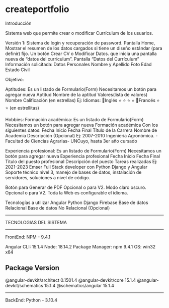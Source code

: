 # createportfolio

Introducción

Sistema web que permite crear o modificar Currículum de los usuarios. 

Versión 1: 
Sistema de login y recuperación de password.
Pantalla Home,  Mostrar el resumen de los datos cargados si tiene un diseño estándar (para definir) fijo.
Un botón Crear CV o Modificar Datos. que inicia una pantalla nueva de “datos del curriculum”.
Pantalla “Datos del Currículum” Información solicitada:
Datos Personales
Nombre y Apellido
Foto
Edad
Estado Civil 

Objetivo:


Aptitudes:
Es un listado de Formulario(Form) 
Necesitamos un botón para agregar nueva Aptitud
Nombre de la aptitud
Valores(lista de valores)
Nombre
Calificación (en estrellas)
Ej: Idiomas: 
🏁Inglés
⭐ ⭐ ⭐ ⭐
🏁Francés 
⭐ ⭐ (en estrellitas)


Hobbies:
Formación académica:
Es un listado de Formulario(Form) 
Necesitamos un botón para agregar nueva Formación académica 
Con los siguientes datos:
Fecha Inicio 
Fecha Final
Título de la Carrera 
Nombre de Academia 
Descripción (Opcional)
Ej: 2007-2010 Ingeniería Agronómica. -Facultad de Ciencias Agrarias- UNCuyo, hasta 3er año cursado


Experiencia profesional:
Es un listado de Formulario(Form) 
Necesitamos un botón para agregar nueva Experiencia profesional
Fecha Inicio 
Fecha Final
Titulo del puesto profesional
Descripción del puesto 
Tareas realizadas
Ej: 2021-2023 Emser Full Stack developer con Python Django y Angular Soporte técnico nivel 3, manejo de bases de datos, instalación de servidores, soluciones a nivel de código.


Botón para Generar de PDF
Opcional o para V2. Modo claro oscuro.
Opcional o para V2. Toda la Web es configurable el idioma.

Tecnologías a utilizar
Angular
Python Django
Firebase
Base de datos Relacional
Base de datos No Relacional (Opcional)


**********************************************************************************
TECNOLOGIAS DEL SISTEMA
**********************************************************************************
FrontEnd: 
NPM - 9.4.1

Angular CLI: 15.1.4
Node: 18.14.2
Package Manager: npm 9.4.1
OS: win32 x64

Package                      Version
------------------------------------------------------
@angular-devkit/architect    0.1501.4
@angular-devkit/core         15.1.4
@angular-devkit/schematics   15.1.4
@schematics/angular          15.1.4

**********************************************************************************

BackEnd: 
Python - 3.10.4
